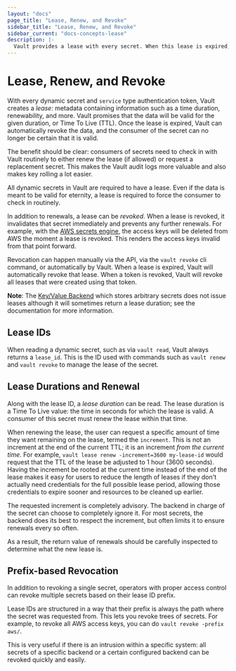 ```yaml
---
layout: "docs"
page_title: "Lease, Renew, and Revoke"
sidebar_title: "Lease, Renew, and Revoke"
sidebar_current: "docs-concepts-lease"
description: |-
  Vault provides a lease with every secret. When this lease is expired, Vault will revoke that secret.
---
```


# Lease, Renew, and Revoke

With every dynamic secret and `service` type authentication token, Vault
creates a _lease_: metadata containing information such as a time duration,
renewability, and more. Vault promises that the data will be valid for the
given duration, or Time To Live (TTL). Once the lease is expired, Vault can
automatically revoke the data, and the consumer of the secret can no longer be
certain that it is valid.

The benefit should be clear: consumers of secrets need to check in with
Vault routinely to either renew the lease (if allowed) or request a
replacement secret. This makes the Vault audit logs more valuable and
also makes key rolling a lot easier.

All dynamic secrets in Vault are required to have a lease. Even if the data is
meant to be valid for eternity, a lease is required to force the consumer
to check in routinely.

In addition to renewals, a lease can be _revoked_. When a lease is revoked, it
invalidates that secret immediately and prevents any further renewals. For
example, with the [AWS secrets engine](/docs/secrets/aws/index.html), the
access keys will be deleted from AWS the moment a lease is revoked. This
renders the access keys invalid from that point forward.

Revocation can happen manually via the API, via the `vault revoke` cli command,
or automatically by Vault. When a lease is expired, Vault will automatically
revoke that lease. When a token is revoked, Vault will revoke all leases that
were created using that token.

**Note**: The [Key/Value Backend](/docs/secrets/kv/index.html) which stores
arbitrary secrets does not issue leases although it will sometimes return a
lease duration; see the documentation for more information.

## Lease IDs

When reading a dynamic secret, such as via `vault read`, Vault always returns a
`lease_id`. This is the ID used with commands such as `vault renew` and `vault
revoke` to manage the lease of the secret.

## Lease Durations and Renewal

Along with the lease ID, a _lease duration_ can be read. The lease duration is
a Time To Live value: the time in seconds for which the lease is valid.  A
consumer of this secret must renew the lease within that time.

When renewing the lease, the user can request a specific amount of time they
want remaining on the lease, termed the `increment`. This is not an increment
at the end of the current TTL; it is an increment _from the current time_. For
example, `vault lease renew -increment=3600 my-lease-id` would request that the TTL of the lease
be adjusted to 1 hour (3600 seconds). Having the increment be rooted at the
current time instead of the end of the lease makes it easy for users to reduce
the length of leases if they don't actually need credentials for the full
possible lease period, allowing those credentials to expire sooner and
resources to be cleaned up earlier.

The requested increment is completely advisory. The backend in charge of the
secret can choose to completely ignore it. For most secrets, the backend does
its best to respect the increment, but often limits it to ensure renewals every
so often.

As a result, the return value of renewals should be carefully inspected to
determine what the new lease is.

## Prefix-based Revocation

In addition to revoking a single secret, operators with proper access control
can revoke multiple secrets based on their lease ID prefix.

Lease IDs are structured in a way that their prefix is always the path where
the secret was requested from. This lets you revoke trees of secrets. For
example, to revoke all AWS access keys, you can do `vault revoke -prefix aws/`.

This is very useful if there is an intrusion within a specific system: all
secrets of a specific backend or a certain configured backend can be revoked
quickly and easily.
